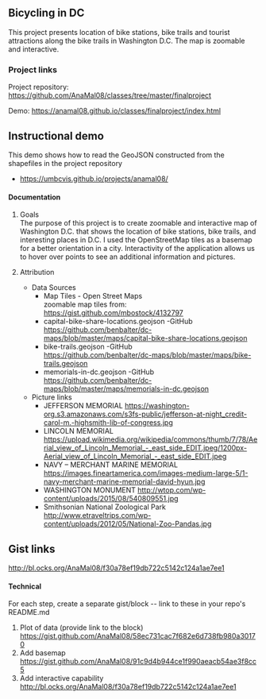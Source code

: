 ## Bicycling in DC

This project presents location of bike stations, bike trails and tourist attractions along the bike trails in Washington D.C. The map is  zoomable and interactive.

### Project links

Project repository: https://github.com/AnaMal08/classes/tree/master/finalproject

Demo: https://anamal08.github.io/classes/finalproject/index.html

## Instructional demo

This demo shows how to read the GeoJSON constructed from the shapefiles in the project repository

* https://umbcvis.github.io/projects/anamal08/

#### Documentation

1. Goals 
   <br>
   The purpose of this project is to create zoomable and interactive map of Washington D.C. that shows the location of bike stations,      bike trails, and interesting places in D.C.  I used the OpenStreetMap tiles as a basemap for a better orientation in a city.            Interactivity of the application allows us to hover over points to see an additional information and pictures.   
   
2. Attribution
   * Data Sources 
      - Map Tiles - Open Street Maps 
         <br>
         zoomable map tiles from: https://gist.github.com/mbostock/4132797
      - capital-bike-share-locations.geojson -GitHub 
         <br>
         https://github.com/benbalter/dc-maps/blob/master/maps/capital-bike-share-locations.geojson
      - bike-trails.geojson -GitHub     
         https://github.com/benbalter/dc-maps/blob/master/maps/bike-trails.geojson
      - memorials-in-dc.geojson -GitHub 
         <br>
         https://github.com/benbalter/dc-maps/blob/master/maps/memorials-in-dc.geojson
   *  Picture links 
      - JEFFERSON MEMORIAL
      https://washington-org.s3.amazonaws.com/s3fs-public/jefferson-at-night_credit-carol-m.-highsmith-lib-of-congress.jpg
      - LINCOLN MEMORIAL
      https://upload.wikimedia.org/wikipedia/commons/thumb/7/78/Aerial_view_of_Lincoln_Memorial_-_east_side_EDIT.jpeg/1200px-Aerial_view_of_Lincoln_Memorial_-_east_side_EDIT.jpeg
      - NAVY – MERCHANT MARINE MEMORIAL
      https://images.fineartamerica.com/images-medium-large-5/1-navy-merchant-marine-memorial-david-hyun.jpg
      - WASHINGTON MONUMENT
      http://wtop.com/wp-content/uploads/2015/08/540809551.jpg
      - Smithsonian National Zoological Park
      http://www.etraveltrips.com/wp-content/uploads/2012/05/National-Zoo-Pandas.jpg
## Gist links 
http://bl.ocks.org/AnaMal08/f30a78ef19db722c5142c124a1ae7ee1
#### Technical

For each step, create a separate gist/block -- link to these in your repo's README.md

1. Plot of data (provide link to the block)
https://gist.github.com/AnaMal08/58ec731cac7f682e6d738fb980a30170
2. Add basemap
https://gist.github.com/AnaMal08/91c9d4b944ce1f990aeacb54ae3f8cc5
3. Add interactive capability
http://bl.ocks.org/AnaMal08/f30a78ef19db722c5142c124a1ae7ee1
